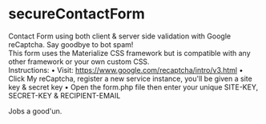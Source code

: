 # secureContactForm
Contact Form using both client &amp; server side validation with Google reCaptcha. Say goodbye to bot spam!
<br>
This form uses the Materialize CSS framework but is compatible with any other framework or your own custom CSS.
<br>
Instructions:
• Visit: https://www.google.com/recaptcha/intro/v3.html
• Click My reCaptcha, register a new service instance, you'll be given a site key & secret key
• Open the form.php file then enter your unique SITE-KEY, SECRET-KEY & RECIPIENT-EMAIL

Jobs a good'un. 
